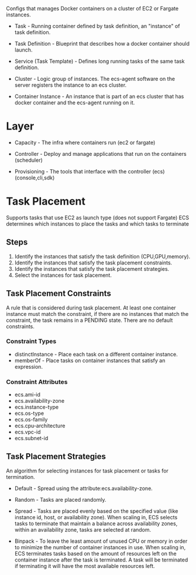 <!-- Elastic Container Service (ECS) -->

Configs that manages Docker containers on a cluster of EC2 or Fargate instances.

<!-- Terms -->

* Task - Running container defined by task definition, an "instance" of task definition.

* Task Definition - Blueprint that describes how a docker container should launch.

* Service (Task Template) - Defines long running tasks of the same task definition.

* Cluster - Logic group of instances. The ecs-agent software on the server registers the instance to an ecs cluster.

* Container Instance - An instance that is part of an ecs cluster that has docker container and the ecs-agent running on it.

# Layer

* Capacity - The infra where containers run (ec2 or fargate)

* Controller - Deploy and manage applications that run on the containers (scheduler)

* Provisioning - The tools that interface with the controller (ecs) (console,cli,sdk)

<!-- Operation -->

# Task Placement

Supports tasks that use EC2 as launch type (does not support Fargate)
ECS determines which instances to place the tasks and which tasks to terminate

## Steps

1. Identify the instances that satisfy the task definition (CPU,GPU,memory).
2. Identify the instances that satisfy the task placement constraints.
3. Identify the instances that satisfy the task placement strategies.
4. Select the instances for task placement.

## Task Placement Constraints

A rule that is considered during task placement. At least one container instance must match the constraint, if there are no instances that match the constraint, the task remains in a PENDING state. There are no default constraints.

### Constraint Types

* distinctInstance - Place each task on a different container instance.
* memberOf - Place tasks on container instances that satisfy an expression.

### Constraint Attributes

* ecs.ami-id
* ecs.availability-zone
* ecs.instance-type
* ecs.os-type
* ecs.os-family
* ecs.cpu-architecture
* ecs.vpc-id
* ecs.subnet-id

## Task Placement Strategies

An algorithm for selecting instances for task placement or tasks for termination.

* Default - Spread using the attribute:ecs.availability-zone.

* Random - Tasks are placed randomly.

* Spread - Tasks are placed evenly based on the specified value (like instance id, host, or availability zone). When scaling in, ECS selects tasks to terminate that maintain a balance across availability zones, within an availability zone, tasks are selected at random.

* Binpack - To leave the least amount of unused CPU or memory in order to minimize the number of container instances in use. When scaling in, ECS terminates tasks based on the amount of resources left on the container instance after the task is terminated. A task will be terminated if terminating it will have the most available resources left.

<!-- Performance -->

<!-- Pricing -->

<!-- Security -->
